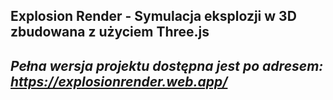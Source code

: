 ## **Explosion Render** - Symulacja eksplozji w 3D zbudowana z użyciem Three.js
*Pełna wersja projektu dostępna jest po adresem: https://explosionrender.web.app/*
---
